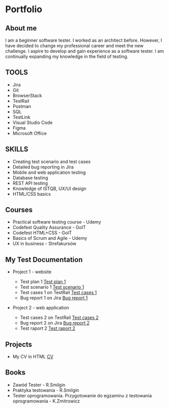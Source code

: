 # Portfolio

## About me

I am a beginner software tester. I worked as an architect before. However, I have decided to change my professional career and meet the new challenge. I aspire to develop and gain experience as a software tester. I am continually expanding my knowledge in the field of testing.

## TOOLS

* Jira
* Git
* BrowserStack
* TestRail            
* Postman
* SQL
* TestLink
* Visual Studio Code
* Figma
* Microsoft Office

## SKILLS

* Creating test scenario and test cases
* Detailed bug reporting in Jira
* Mobile and web application testing
* Database testing
* REST API testing
* Knowledge of ISTQB, UX/UI design
* HTML/CSS basics

## Courses 

* Practical software testing course - Udemy
* Codefest Quality Assurance - GoIT
* Codefest HTML+CSS - GoIT
* Basics of Scrum and Agile - Udemy
* UX in  business - Strefakursów

## My Test Documentation

* Project 1 - website
  * Test plan 1 [Test plan 1](https://drive.google.com/file/d/1YaDYU7jEzE_3EeMsD6k09LwiZc3JAB-z/view?usp=sharing)
  * Test scenario 1 [Test scenario 1](https://drive.google.com/file/d/1QEPilAkvnxWWg5CtiD_4obq_waHy3JmQ/view?usp=sharing)
  * Test cases 1 on TestRail [Test cases 1](https://drive.google.com/file/d/13IKNqZGbhMb-hYH69H1r9wg7R2XJS3uc/view?usp=sharing)
  * Bug report 1 on Jira [Bug report 1](https://drive.google.com/file/d/1RDX3Fp_nG7UBeFmoLOMFKau4-T25T2z_/view?usp=sharing)

* Project 2 - web application
  * Test cases 2 on TestRail [Test cases 2](https://drive.google.com/xxx)
  * Bug report 2 on Jira [Bug report 2](https://drive.google.com/xxx)
  * Test raport 2 [Test raport 2](https://drive.google.com/file/d/)
  
## Projects

* My CV in HTML [CV](https://martawojcik.netlify.app)

## Books

* Zawód Tester - R.Smilgin
* Praktyka testowania - R.Smilgin
* Tester oprogramowania. Przygotowanie do egzaminu z testowania oprogramowania - K.Zmitrowicz
